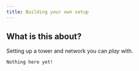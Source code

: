 ```yaml
---
title: Building your own setup
---
```


## What is this about?
Setting up a tower and network you can _play_ with.

```
Nothing here yet!
```
